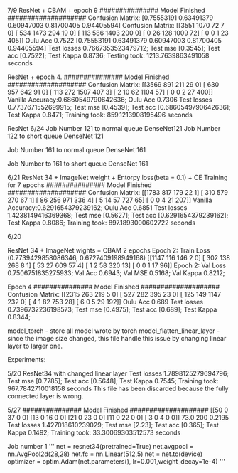 7/9
ResNet + CBAM + epoch 9
############### Model Finished ####################
Confusion Matrix:
 [0.75553191 0.63491379 0.60947003 0.81700405 0.94405594]
Confusion Matrix:
 [[3551 1070   72    7    0]
 [ 534 1473  294   19    0]
 [ 113  586 1403  200    0]
 [   0   26  128 1009   72]
 [   0    0    1   23  405]]
Oulu Acc 0.7522
[0.75553191 0.63491379 0.60947003 0.81700405 0.94405594]
Test losses 0.7667353523479712; Test mse [0.3545]; Test acc [0.7522]; Test Kappa 0.8736;
Testing took: 1213.7639863491058 seconds

ResNet + epoch 4.
############### Model Finished ####################
Confusion Matrix:
 [[3569  891  211   29    0]
 [ 630  957  642   91    0]
 [ 113  272 1507  407    3]
 [   2   10   62 1104   57]
 [   0    0    2   27  400]]
Vanilla Accuracy:0.6860549790642636; Oulu Acc 0.7306
Test losses 0.7737671552699915; Test mse [0.4539]; Test acc [0.6860549790642636]; Test Kappa 0.8471;
Training took: 859.1213908195496 seconds


ResNet
6/24
Job Number 121 to normal queue
DenseNet121
Job Number 122 to short queue
DenseNet 121

Job Number 161 to normal queue
DenseNet 161

Job Number to 161 to short queue
DenseNet 161

6/21
ResNet 34 + ImageNet weight + Entorpy loss(beta = 0.1) + CE
Training for 7 epochs
############### Model Finished ####################
Confusion Matrix:
 [[1783  817  179   22    1]
 [ 310  579  270   67    1]
 [  86  256  971  336    4]
 [   5   14   57  727   65]
 [   0    0    4   21  207]]
Vanilla Accuracy:0.6291654379239162; Oulu Acc 0.6851
Test losses 1.4238149416369368; Test mse [0.5627]; Test acc [0.6291654379239162]; Test Kappa 0.8086;
Training took: 897.1893000602722 seconds

6/20

ResNet 34 + ImageNet wights + CBAM
2 epochs
Epoch 2: Train Loss (0.7739429858086346, 0.6727409198949168)
[[1147  116  146    2    0]
 [ 302  138  268    8    1]
 [  53   27  609   57    4]
 [   1    2   58  320   13]
 [   0    0    1   17   96]]
Epoch 2: Val Loss 0.7506751835275933; Val Acc 0.6943; Val MSE 0.5168; Val Kappa 0.8212;

Epoch 4
############### Model Finished ####################
Confusion Matrix:
 [[2315  263  219    5    0]
 [ 527  282  395   23    0]
 [ 125  149 1147  232    0]
 [   4    1   82  753   28]
 [   6    0    5   29  192]]
Oulu Acc 0.689
Test losses 0.7396732236198573; Test mse [0.4975]; Test acc [0.689]; Test Kappa 0.8344;

model_torch - store all model wrote by torch
    model_flatten_linear_layer - since the image size changed, this file handle this issue by changing linear layer to larger one.



Experiments:

5/20 ResNet34 with changed linear layer
Test losses 1.7898125279694796; Test mse [0.7785]; Test acc [0.5648]; Test Kappa 0.7545;
Training took: 967.7842710018158 seconds
This file has been discarded because the fully connected layer is wrong.


5/27
############### Model Finished ####################
[[50  0 37  0  0]
 [13  0 16  0  0]
 [21  0 23  0  0]
 [11  0 22  0  0]
 [ 3  0  4  0  0]]
73.0 200
0.2195
Test losses 1.427018610239029; Test mse [2.23]; Test acc [0.365]; Test Kappa 0.1492;
Training took: 33.30069303512573 seconds

Job number 1
'''
net = resnet34(pretrained=True)
        net.avgpool = nn.AvgPool2d(28,28)
        net.fc = nn.Linear(512,5)
        net = net.to(device)
        optimizer = optim.Adam(net.parameters(), lr=0.001,weight_decay=1e-4)
'''

